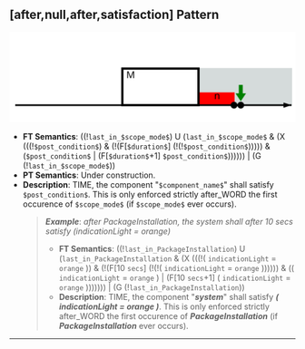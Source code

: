 ## [after,null,after,satisfaction] Pattern
![[after,null,after,satisfaction] Pattern](../../../_media/user-interface/examples/svgDiagrams/after_null_after_satisfaction.svg "[after,null,after,satisfaction] Pattern")
 * **FT Semantics**: ((!`last_in_$scope_mode$`) U (`last_in_$scope_mode$` & (X (((!`$post_condition$`) & (!(F[`$duration$`] (!(!`$post_condition$`))))) & (`$post_condition$` | (F[`$duration$`+1] `$post_condition$`)))))) | (G (!`last_in_$scope_mode$`))
 * **PT Semantics**: Under construction.
 * **Description**: TIME, the component "`$component_name$`" shall satisfy `$post_condition$`. This is only enforced strictly after_WORD the first occurence of `$scope_mode$` (if `$scope_mode$` ever occurs).
   > **_Example_**: _after PackageInstallation,  the system shall after 10 secs satisfy (indicationLight = orange)_   
   >  * **FT Semantics**: ((!`last_in_PackageInstallation`) U (`last_in_PackageInstallation` & (X (((!( `indicationLight` = `orange` )) & (!(F[10 `secs`] (!(!( `indicationLight` = `orange` )))))) & (( `indicationLight` = `orange` ) | (F[10 `secs`+1] ( `indicationLight` = `orange` ))))))) | (G (!`last_in_PackageInstallation`))
   >  * **Description**: TIME, the component "**_system_**" shall satisfy **_( indicationLight = orange )_**. This is only enforced strictly after_WORD the first occurence of **_PackageInstallation_** (if **_PackageInstallation_** ever occurs).
***
